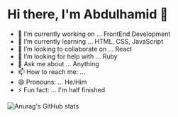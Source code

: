 # Hi there, I'm Abdulhamid 👋

- 🔭 I’m currently working on ... FrontEnd Development
- 🌱 I’m currently learning ... HTML, CSS, JavaScript
- 👯 I’m looking to collaborate on ... React
- 🤔 I’m looking for help with ... Ruby
- 💬 Ask me about ... Anything
- 📫 How to reach me: ... 
- 😄 Pronouns: ... He/Him
- ⚡ Fun fact: ... I'm half finished

![Anurag's GitHub stats](https://github-readme-stats.vercel.app/api?username=abdulhamiid&show_icons=true&theme=radical)
